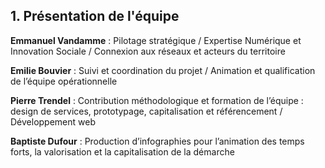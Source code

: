 ## 1.   Présentation de l'équipe

__Emmanuel Vandamme__ : Pilotage stratégique / Expertise Numérique et Innovation Sociale / Connexion aux réseaux et acteurs du territoire  

__Emilie Bouvier__ : Suivi et coordination du projet / Animation et qualification de l’équipe opérationnelle  

__Pierre Trendel__ : Contribution méthodologique et formation de l’équipe : design de services, prototypage, capitalisation et référencement / Développement web  

**Baptiste Dufour** : Production d’infographies pour l’animation des temps forts, la valorisation et la capitalisation de la démarche